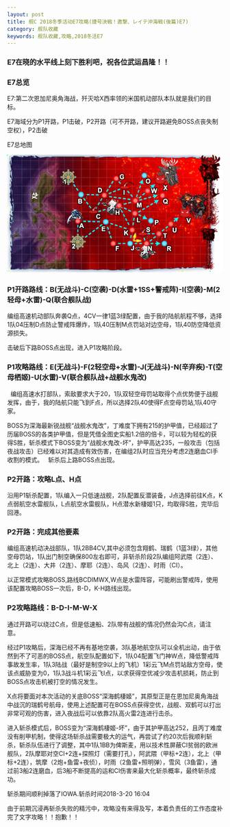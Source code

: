 ```yaml
---
layout: post
title: 舰C 2018冬季活动E7攻略(捷号決戦！邀撃、レイテ沖海戦(後篇)E7)
category: 舰队收藏
keywords: 舰队收藏,攻略,2018冬活E7
---
```

### E7在晓的水平线上刻下胜利吧，祝各位武运昌隆！！

### E7总览

E7:第二次恩加尼奥角海战，歼灭哈X西率领的米国机动部队本队就是我们的目标。

E7海域分为P1开路，P1击破，P2开路（可不开路，建议开路避免BOSS点丧失制空权），P2击破

E7总地图

![海图](https://raw.githubusercontent.com/XSG-Windy/XSG-Windy.github.io/master/_posts/picdata-no%20artical/kancolle-2018winter7001.jpg)

### P1开路路线：B(无战斗)-C(空袭)-D(水雷+1SS+警戒阵)-I(空袭)-M(2轻母+水雷)-Q(联合舰队战)

编组高速机动部队奔袭Q点，4CV一律1蓝3绿配置，由于我的陆航航程不够，选择1队04压制D点防止警戒阵爆炸，1队40压制M点罚站对边空母，1队40防空降低资源损失。

击破后下路BOSS点出现，进入P1攻略阶段。

### P1攻略路线：E(无战斗)-F(2轻空母+水雷)-J(无战斗)-N(辛弃疾)-T(空母栖姬)-U(水雷)-V(联合舰队战+战舰水鬼改)
 
编组高速水打部队，索敌要求大于20，1队双轻空母罚站取得个点优势便于战舰发挥，由于，我的陆航只能飞到F点，所以选择2队40使得F点空母罚站,1队40守家。

BOSS为深海最新锐战舰“战舰水鬼改”，丁难度下拥有215的护甲值，已经超过了历届BOSS的各类护甲值，但是凭借全图史实船1.2倍的倍卡，可以较为轻松的获得S胜，斩杀模式下BOSS变为“战舰水鬼改-坏”，护甲高达235，一般攻击（包括夜战攻击）已经难以对其造成有效伤害，在编组2队时应当充分考虑2连磨血CI手收割的模式。
 
斩杀后上路BOSS点出现。

### P2开路：攻略L点、H点

沿用P1斩杀配置，1队编入一只低速战舰，2队配置反潜装备，J点选择前往K点，K点弱航空水雷舰队，L点航空水雷舰队，H点潜水新棲姬1只，均取得S胜，完毕后回港。

### P2开路：完成其他要素

编组高速机动决战部队，1队2BB4CV,其中必须包含翔鹤、瑞鹤（1蓝3绿），其他空母罚站，1队出门制空确保800左右即可，非斩杀阶段2队编组阿武隈（2连）、北上（2连）、大井（2连）、摩耶（2连）、岛风（2连）、时雨（CI）。

以正常模式攻略BOSS,路线BCDIMWX,W点是水雷阵容，可能刷出警戒阵，使用该配置攻略BOSS一次后，B-D，K-H路线出现。

### P2攻略路线：B-D-I-M-W-X

通过开路可以绕过C点，但是低速船、2队带有战舰的情况仍然会沟C点，请注意。

经过P1攻略后，深海已经不再有基地空袭，3队基地航空队可以全机出动，由于依然到不了可恶的BOSS点，航空队配置如下，1队04配置飞门神W点，降低警戒阵事故发生率，1队3陆战（最好是制空9以上的飞机）1彩云飞M点罚站敌方空母，使该点威胁变为0，1队3战斗机1彩云飞I点，以求获得空优减少攻击机损耗，防止到BOSS点攻击机被打空的情况发生。

X点将要面对本次活动的关底BOSS“深海鹤棲姬”，其原型正是在恩加尼奥角海战中战沉的瑞鹤号航母，使用上述配置可在BOSS点获得空优，战舰、双鹤可以打出非常可观的伤害，进入夜战后可以依靠2队高火雷2连进行击杀。

进入斩杀模式后，BOSS变为“深海鹤棲姬-坏”，由于其护甲高达252，且丙丁难度没有削甲机制，使得这场斩杀战需要极大的运气，再尝试了约20次后我顺利斩杀，斩杀队伍进行了调整，其中1队1BB为俾斯麦，用以技术性屏蔽CI贫弱的欧洲舰队，2队摩耶对空CI+2连+探照灯（需要打孔），阿武隈（甲标+2连），北上（甲标+2连），筑摩（2炮+鱼雷+夜侦），时雨（2鱼雷+照明弹），雪风（3鱼雷），通过前3船2连磨血，后3船不断提高的运和CI伤害来最大化斩杀概率，最终斩杀成功。

斩杀期间顺利掉落了IOWA.斩杀时间2018-3-20   16:04

由于前期沉浸再斩杀失败的精污中，攻略没有来得及写，本着负责任的工作态度补完了文字攻略！！抱歉！！
